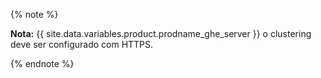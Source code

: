 {% note %}

**Nota:** {{ site.data.variables.product.prodname_ghe_server }} o clustering deve ser configurado com HTTPS.

{% endnote %}
